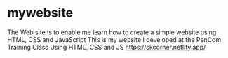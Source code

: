 # mywebsite
The Web site is to enable me learn how to create a simple website using HTML, CSS and JavaScript
This is my website I developed at the PenCom Training Class Using HTML, CSS and JS
https://skcorner.netlify.app/